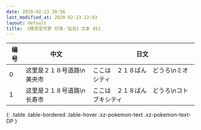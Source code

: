 ```yaml
---
date: 2020-02-23 20:56
last_modified_at: 2020-02-23 22:03
layout: default
title: 《精灵宝可梦 珍珠／钻石》文本 451
---
```

| 编号 | 中文 | 日文 |
| ---- | ---- | ---- |
| 0 | 这里是２１８号道路\n美央市 | ここは　２１８ばん　どうろ\nミオシティ |
| 1 | 这里是２１８号道路\n长寿市 | ここは　２１８ばん　どうろ\nコトブキシティ |
{: .table .table-bordered .table-hover .xz-pokemon-text .xz-pokemon-text-DP }